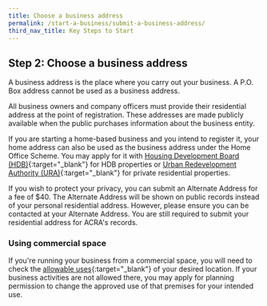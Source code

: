```yaml
---
title: Choose a business address
permalink: /start-a-business/submit-a-business-address/
third_nav_title: Key Steps to Start
---
```


## Step 2: Choose a business address

A business address is the place where you carry out your business. A P.O. Box address cannot be used as a business address.

All business owners and company officers must provide their residential address at the point of registration. These addresses are made publicly available when the public purchases information about the business entity.

If you are starting a home-based business and you intend to register it, your home address can also be used as the business address under the Home Office Scheme. You may apply for it with [Housing Development Board (HDB)](https://www.hdb.gov.sg/cs/infoweb/residential/living-in-an-hdb-flat/home-business/home-offce-scheme){:target="\_blank"} for HDB properties or [Urban Redevelopment Authority (URA)](https://www.ura.gov.sg/Corporate/Guidelines/Home-Business/Home-Office-Scheme){:target="\_blank"} for private residential properties.

If you wish to protect your privacy, you can submit an Alternate Address for a fee of $40. The Alternate Address will be shown on public records instead of your personal residential address. However, please ensure you can be contacted at your Alternate Address. You are still required to submit your residential address for ACRA's records.

### Using commercial space

If you're running your business from a commercial space, you will need to check the [allowable uses](https://www.ura.gov.sg/maps/){:target="\_blank"} of your desired location. If your business activities are not allowed there, you may apply for planning permission to change the approved use of that premises for your intended use.
